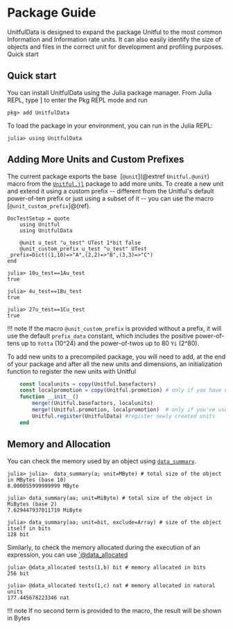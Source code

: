 # Package Guide

UnitfulData is designed to expand the package Unitful to the most common Information and Information rate units. It can also easily identify the size of objects and files in the correct unit for development and profiling purposes.
Quick start

## Quick start

You can install UnitfulData using the Julia package manager. From Julia REPL, type ] to enter the Pkg REPL mode and run

```
pkg> add UnitfulData
```

To load the package in your environment, you can run in the Julia REPL:

```
julia> using UnitfulData
```

## Adding More Units and Custom Prefixes

The current package exports the base  [`@unit`](@extref `Unitful.@unit`) macro from the [`Unitful.jl`](https://github.com/keno/Unitful.jl) package to add more units. To create a new unit and extend it using a custom prefix -- different from the Unitful's default power-of-ten prefix or just using a subset of it -- you can use the macro [`@unit_custom_prefix`]@(ref).
```@meta
DocTestSetup = quote
    using Unitful
    using UnitfulData

    @unit u_test "u_test" UTest 1*bit false
    @unit_custom_prefix u_test "u_test" UTest _prefix=Dict((1,10)=>"A",(2,2)=>"B",(3,3)=>"C")
end
```

```jldoctest
julia> 10u_test==1Au_test
true

julia> 4u_test==1Bu_test
true

julia> 27u_test==1Cu_test
true
```

!!! note 
    If the macro `@unit_custom_prefix` is provided without a prefix, it will use the default `prefix_data` constant, which includes the positive power-of-tens up to `Yotta` (10^24) and the power-of-twos up to 80 `Yi` (2^80).

To add new units to a precompiled package, you will need to add, at the end of your package and after all the new units and dimensions, an initialization function to register the new units with Unitful

```julia
    const localunits = copy(Unitful.basefactors)
    const localpromotion = copy(Unitful.promotion) # only if you have used @dimension
    function __init__()
        merge!(Unitful.basefactors, localunits)
        merge!(Unitful.promotion, localpromotion)  # only if you've used @dimension
        Unitful.register(UnitfulData) #register newly created units
    end
```

## Memory and Allocation

You can check the memory used by an object using [`data_summary`](@ref). 


```julia-repl
julia> julia>  data_summary(a; unit=MByte) # total size of the object in MBytes (base 10)
8.000055999999999 MByte

julia> data_summary(aa; unit=MiByte) # total size of the object in MiBytes (base 2)
7.629447937011719 MiByte

julia> data_summary(aa; unit=bit, exclude=Array) # size of the object itself in bits
128 bit
```

Similarly, to check the memory allocated during the execution of an expression, you can use [`@data_allocated](@ref)

```julia-repl
julia> @data_allocated tests(1,b) bit # memory allocated in bits
256 bit

julia> @data_allocated tests(1,c) nat # memory allocated in natural units
177.445678223346 nat
```

!!! note
    If no second term is provided to the macro, the result will be shown in Bytes
